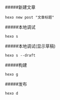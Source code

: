 #####新建文章
```
hexo new post "文章标题"
```
#####本地调试
```
hexo s
```
#####本地调试(显示草稿)
```
hexo s --draft
```
#####构建
```
hexo g
```
#####发布
```
hexo d
```